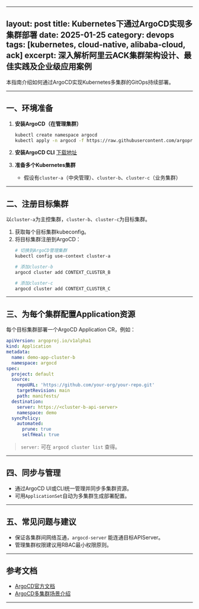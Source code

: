 
---
layout: post
title: Kubernetes下通过ArgoCD实现多集群部署
date: 2025-01-25
category: devops
tags: [kubernetes, cloud-native, alibaba-cloud, ack]
excerpt: 深入解析阿里云ACK集群架构设计、最佳实践及企业级应用案例
---


本指南介绍如何通过ArgoCD实现Kubernetes多集群的GitOps持续部署。

---

## 一、环境准备

1. **安装ArgoCD（在管理集群）**
   ```bash
   kubectl create namespace argocd
   kubectl apply -n argocd -f https://raw.githubusercontent.com/argoproj/argo-cd/stable/manifests/install.yaml
   ```
2. **安装ArgoCD CLI**
   [下载地址](https://argo-cd.readthedocs.io/en/stable/getting_started/#2-download-argo-cd-cli)

3. **准备多个Kubernetes集群**
   - 假设有`cluster-a`（中央管理）、`cluster-b`、`cluster-c`（业务集群）

---

## 二、注册目标集群

以`cluster-a`为主控集群，`cluster-b`、`cluster-c`为目标集群。

1. 获取每个目标集群kubeconfig。
2. 将目标集群注册到ArgoCD：
   ```bash
   # 切换到ArgoCD管理集群
   kubectl config use-context cluster-a

   # 添加cluster-b
   argocd cluster add CONTEXT_CLUSTER_B

   # 添加cluster-c
   argocd cluster add CONTEXT_CLUSTER_C
   ```

---

## 三、为每个集群配置Application资源

每个目标集群部署一个ArgoCD Application CR，例如：

```yaml
apiVersion: argoproj.io/v1alpha1
kind: Application
metadata:
  name: demo-app-cluster-b
  namespace: argocd
spec:
  project: default
  source:
    repoURL: 'https://github.com/your-org/your-repo.git'
    targetRevision: main
    path: manifests/
  destination:
    server: https://<cluster-b-api-server>
    namespace: demo
  syncPolicy:
    automated:
      prune: true
      selfHeal: true
```

> `server:` 可在 `argocd cluster list` 查得。

---

## 四、同步与管理

- 通过ArgoCD UI或CLI统一管理并同步多集群资源。
- 可用`ApplicationSet`自动为多集群生成部署配置。

---

## 五、常见问题与建议

- 保证各集群间网络互通，`argocd-server` 能连通目标APIServer。
- 管理集群权限建议用RBAC最小权限原则。

---

## 参考文档

- [ArgoCD官方文档](https://argo-cd.readthedocs.io/)
- [ArgoCD多集群场景介绍](https://argo-cd.readthedocs.io/en/stable/operator-manual/declarative-setup/#repositories-clusters-and-ssh-known-hosts)

---

